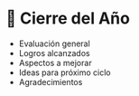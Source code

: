# 🏁 Cierre del Año

- Evaluación general
- Logros alcanzados
- Aspectos a mejorar
- Ideas para próximo ciclo
- Agradecimientos
